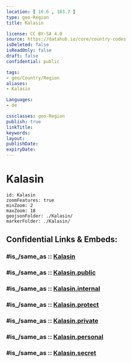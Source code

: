```yaml
---
location: [ 16.6 , 103.7 ] 
type: geo-Region
title: Kalasin

license: CC BY-SA 4.0
source: https://datahub.io/core/country-codes
isDeleted: false
isReadOnly: false
draft: false
confidential: public

tags:
- geo/Country/Region
aliases:
- Kalasin

Languages:
- de

cssclasses: geo-Region
publish: true
linkTitle: 
keywords: 
layout: 
publishDate: 
expiryDate: 
---
```


# Kalasin

```leaflet
id: Kalasin
zoomFeatures: true 
minZoom: 2 
maxZoom: 18
geojsonFolder: ./Kalasin/
markerFolder: ./Kalasin/
```


## Confidential Links & Embeds: 

### #is_/same_as :: [Kalasin](/_Standards/Earth/Continent/Asia/Asia~South~East/Thailand/Provinces~Thailand/Kalasin.md) 

### #is_/same_as :: [Kalasin.public](/_public/Earth/Continent/Asia/Asia~South~East/Thailand/Provinces~Thailand/Kalasin.public.md) 

### #is_/same_as :: [Kalasin.internal](/_internal/Earth/Continent/Asia/Asia~South~East/Thailand/Provinces~Thailand/Kalasin.internal.md) 

### #is_/same_as :: [Kalasin.protect](/_protect/Earth/Continent/Asia/Asia~South~East/Thailand/Provinces~Thailand/Kalasin.protect.md) 

### #is_/same_as :: [Kalasin.private](/_private/Earth/Continent/Asia/Asia~South~East/Thailand/Provinces~Thailand/Kalasin.private.md) 

### #is_/same_as :: [Kalasin.personal](/_personal/Earth/Continent/Asia/Asia~South~East/Thailand/Provinces~Thailand/Kalasin.personal.md) 

### #is_/same_as :: [Kalasin.secret](/_secret/Earth/Continent/Asia/Asia~South~East/Thailand/Provinces~Thailand/Kalasin.secret.md)

